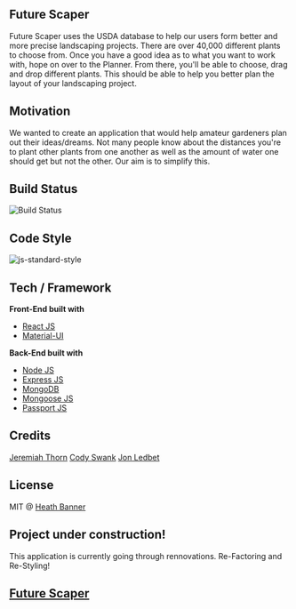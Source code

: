 ## Future Scaper

Future Scaper uses the USDA database to help our users form better and more precise landscaping projects.
There are over 40,000 different plants to choose from. Once you have a good idea as to what you want to work with, hope on over to the Planner. From there, you'll be able to choose, drag and drop different plants. This should be able to help you better plan the layout of your landscaping project.

## Motivation

We wanted to create an application that would help amateur gardeners plan out their ideas/dreams. Not many people know about the distances you're to plant other plants from one another as well as the amount of water one should get but not the other. Our aim is to simplify this.

## Build Status

![Build Status](https://travis-ci.org/HeathBanner/FutureScaper.svg?branch=master)

## Code Style

![js-standard-style](https://img.shields.io/badge/code%20style-standard-brightgreen.svg?style=flat)

## Tech / Framework

<b>Front-End built with</b>
- [React JS](https://reactjs.org/)
- [Material-UI](https://material-ui.com/)

<b>Back-End built with</b>
- [Node JS](https://nodejs.org)
- [Express JS](https://expressjs.com/)
- [MongoDB](https://www.mongodb.com/) 
- [Mongoose JS](https://mongoosejs.com/)
- [Passport JS](http://www.passportjs.org/)


## Credits

[Jeremiah Thorn](https://github.com/jthorn70)
[Cody Swank](https://github.com/codyswank)
[Jon Ledbet](https://github.com/jtledbet)

## License
MIT @ [Heath Banner](https://github.com/HeathBanner)

## Project under construction!

This application is currently going through rennovations. Re-Factoring and Re-Styling!


## [Future Scaper](https://futurescaper.herokuapp.com/)
